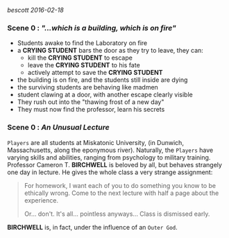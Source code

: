 
*bescott 2016-02-18*

### Scene 0 : *"...which is a building, which is on fire"* ###
- Students awake to find the Laboratory on fire
- a **CRYING STUDENT** bars the door as they try to leave, they can:
  + kill the **CRYING STUDENT** to escape
  + leave the **CRYING STUDENT** to his fate
  + actively attempt to save the **CRYING STUDENT**
- the building is on fire, and the students still inside are dying
- the surviving students are behaving like madmen
- student clawing at a door, with another escape clearly visible
- They rush out into the "thawing frost of a new day"
- They must now find the professor, learn his secrets


### Scene 0 : *An Unusual Lecture* ###

`Players` are all students at Miskatonic University, (in Dunwich, Massachusetts, along the eponymous river).
Naturally, the `Players` have varying skills and abilities, ranging from psychology to military training.
Professor Cameron T. **BIRCHWELL** is beloved by all, but behaves strangely one day in lecture.
He gives the whole class a very strange assignment:

> For homework, I want each of you to do something you know to be ethically wrong.
> Come to the next lecture with half a page about the experience.
>
> Or... don't. It's all... pointless anyways... Class is dismissed early.

**BIRCHWELL** is, in fact, under the influence of an `Outer God`.